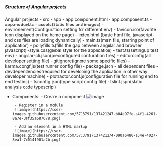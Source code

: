 ##### Structure of Angular projects

Angular projects
    - src
        - app
            - app.component.html
            - app.component.ts
            - app.moduel.ts
     - assets(Static files and images)
     - environement(Configuration setting for different env)
     - favicon.ico(favorite icon displayed on the home page)
     - index.html (basic html file, javascript and css files are loading dynamically)
     - main.ts(main file, starring point of application)
     - pollyfills.ts(fills the gap between angular and browser javascript)
     -style.css(global style for the application)
     - test.ts(settingup test env)
     - angular-cli.json(preconfigured confuration files)
     - editorconfig(all developer setting file)
     - gitignore(ignore some specific files)
     - karma.congf.js(test runner config file)
     - package.json
            - all dependent files 
            - devdependencies(required for developing the application in other way developer machine)
     - protractor.conf.js(configuration file for running end to end testing)
     - tsconfig.json(type script config file)
     - tslint.jspn(static analysis code typescript)
            
            
 - Components:
        - Create a component
        ![image](https://user-images.githubusercontent.com/5713791/137421194-5a07e70d-1108-483a-bd90-040f09970d03.png)
 
        - Register in a module
        ![image](https://user-images.githubusercontent.com/5713791/137421247-b04e97fe-e4f1-4261-8a7e-38f35a687678.png)

        - Add an element in a HTML markup
        ![image](https://user-images.githubusercontent.com/5713791/137421274-090a6480-e54e-4027-8ea1-7d0141901a2b.png)

